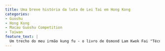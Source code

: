 ```yaml
---
title: Uma breve história da luta de Lei Tai em Hong Kong
categories:
- Guoshu
- Hong Kong
- Macau Guoshu Competition
- Taiwan
feature_text: |
  Um trecho do meu irmão kung fu - o livro de Osmond Lam Kwok Fai "Técnicas secretas da perna de Wing Chun". Uma breve história de Lei Tai lutando em Hong Kong com uma inclinação wing Chun. A versão em inglês do livro está programada para ser publicada no Outono para coincidir com o lançamento de Yip Man 3. Traduzido dos chineses pelo seu verdadeiro.
---
```

